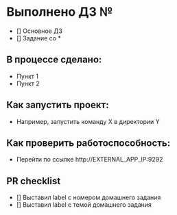 # Выполнено ДЗ №

 - [] Основное ДЗ
 - [] Задание со *

## В процессе сделано:
 - Пункт 1
 - Пункт 2

## Как запустить проект:
 - Например, запустить команду X в директории Y

## Как проверить работоспособность:
 - Перейти по ссылке http://EXTERNAL_APP_IP:9292

## PR checklist
 - [] Выставил label с номером домашнего задания
 - [] Выставил label с темой домашнего задания

